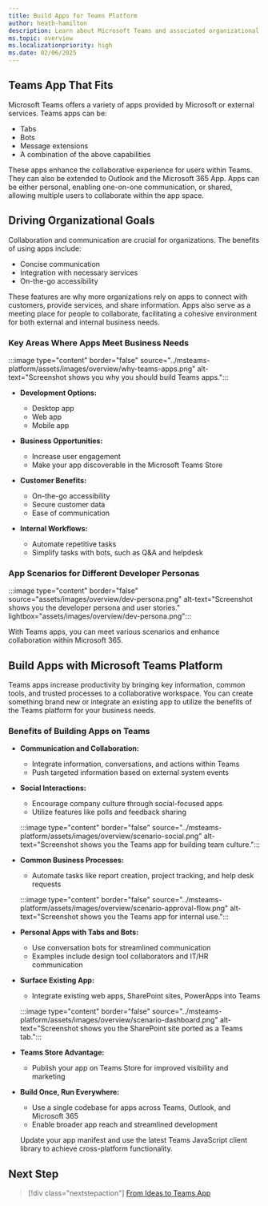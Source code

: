 ```yaml
---
title: Build Apps for Teams Platform
author: heath-hamilton
description: Learn about Microsoft Teams and associated organizational goals, why you should build apps on the Teams platform, and how Teams apps help meet business needs.
ms.topic: overview
ms.localizationpriority: high
ms.date: 02/06/2025
---
```


## Teams App That Fits

Microsoft Teams offers a variety of apps provided by Microsoft or external services. Teams apps can be:

- Tabs
- Bots
- Message extensions
- A combination of the above capabilities

These apps enhance the collaborative experience for users within Teams. They can also be extended to Outlook and the Microsoft 365 App. Apps can be either personal, enabling one-on-one communication, or shared, allowing multiple users to collaborate within the app space.

## Driving Organizational Goals

Collaboration and communication are crucial for organizations. The benefits of using apps include:

- Concise communication
- Integration with necessary services
- On-the-go accessibility

These features are why more organizations rely on apps to connect with customers, provide services, and share information. Apps also serve as a meeting place for people to collaborate, facilitating a cohesive environment for both external and internal business needs.

### Key Areas Where Apps Meet Business Needs

:::image type="content" border="false" source="../msteams-platform/assets/images/overview/why-teams-apps.png" alt-text="Screenshot shows you why you should build Teams apps.":::

- **Development Options:**
  - Desktop app
  - Web app
  - Mobile app

- **Business Opportunities:**
  - Increase user engagement
  - Make your app discoverable in the Microsoft Teams Store

- **Customer Benefits:**
  - On-the-go accessibility
  - Secure customer data
  - Ease of communication

- **Internal Workflows:**
  - Automate repetitive tasks
  - Simplify tasks with bots, such as Q&A and helpdesk

### App Scenarios for Different Developer Personas

:::image type="content" border="false" source="assets/images/overview/dev-persona.png" alt-text="Screenshot shows you the developer persona and user stories." lightbox="assets/images/overview/dev-persona.png":::

With Teams apps, you can meet various scenarios and enhance collaboration within Microsoft 365.

## Build Apps with Microsoft Teams Platform

Teams apps increase productivity by bringing key information, common tools, and trusted processes to a collaborative workspace. You can create something brand new or integrate an existing app to utilize the benefits of the Teams platform for your business needs.

### Benefits of Building Apps on Teams

- **Communication and Collaboration:**
  - Integrate information, conversations, and actions within Teams
  - Push targeted information based on external system events

- **Social Interactions:**
  - Encourage company culture through social-focused apps
  - Utilize features like polls and feedback sharing

  :::image type="content" border="false" source="../msteams-platform/assets/images/overview/scenario-social.png" alt-text="Screenshot shows you the Teams app for building team culture.":::

- **Common Business Processes:**
  - Automate tasks like report creation, project tracking, and help desk requests

  :::image type="content" border="false" source="../msteams-platform/assets/images/overview/scenario-approval-flow.png" alt-text="Screenshot shows you the Teams app for internal use.":::

- **Personal Apps with Tabs and Bots:**
  - Use conversation bots for streamlined communication
  - Examples include design tool collaborators and IT/HR communication

- **Surface Existing App:**
  - Integrate existing web apps, SharePoint sites, PowerApps into Teams

  :::image type="content" border="false" source="../msteams-platform/assets/images/overview/scenario-dashboard.png" alt-text="Screenshot shows you the SharePoint site ported as a Teams tab.":::

- **Teams Store Advantage:**
  - Publish your app on Teams Store for improved visibility and marketing

- **Build Once, Run Everywhere:**
  - Use a single codebase for apps across Teams, Outlook, and Microsoft 365
  - Enable broader app reach and streamlined development

  Update your app manifest and use the latest Teams JavaScript client library to achieve cross-platform functionality.

## Next Step

> [!div class="nextstepaction"]
> [From Ideas to Teams App](overview-story.md)